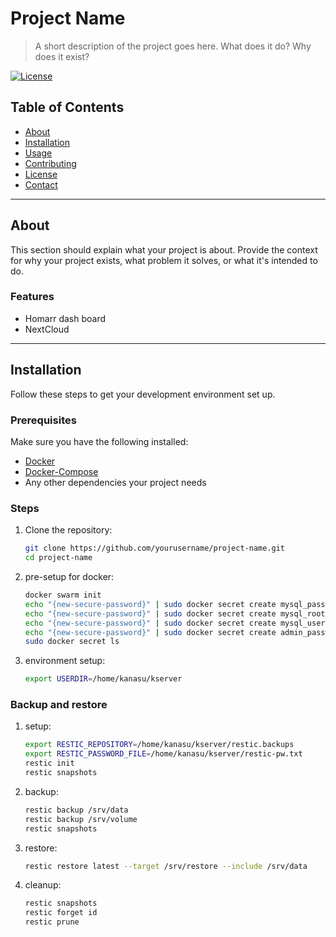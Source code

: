 # Project Name

> A short description of the project goes here. What does it do? Why does it exist?

[![License](https://img.shields.io/badge/license-MIT-blue.svg)](LICENSE)

## Table of Contents
- [About](#about)
- [Installation](#installation)
- [Usage](#usage)
- [Contributing](#contributing)
- [License](#license)
- [Contact](#contact)

---

## About

This section should explain what your project is about. Provide the context for why your project exists, what problem it solves, or what it's intended to do.

### Features
- Homarr dash board
- NextCloud

---

## Installation

Follow these steps to get your development environment set up.

### Prerequisites
Make sure you have the following installed:
- [Docker](https://www.docker.com/)
- [Docker-Compose](https://www.docker-compose.com/)
- Any other dependencies your project needs

### Steps

1. Clone the repository:
   ```bash
   git clone https://github.com/yourusername/project-name.git
   cd project-name

2. pre-setup for docker:
   ```bash
   docker swarm init
   echo "{new-secure-password}" | sudo docker secret create mysql_password -
   echo "{new-secure-password}" | sudo docker secret create mysql_root_password -
   echo "{new-secure-password}" | sudo docker secret create mysql_user -
   echo "{new-secure-password}" | sudo docker secret create admin_password -
   sudo docker secret ls

3. environment setup:
   ```bash
   export USERDIR=/home/kanasu/kserver

### Backup and restore
1. setup:
   ```bash
   export RESTIC_REPOSITORY=/home/kanasu/kserver/restic.backups
   export RESTIC_PASSWORD_FILE=/home/kanasu/kserver/restic-pw.txt
   restic init
   restic snapshots

2. backup:
   ```bash
   restic backup /srv/data
   restic backup /srv/volume
   restic snapshots

3. restore:
   ```bash
   restic restore latest --target /srv/restore --include /srv/data

3. cleanup:
   ```bash
   restic snapshots
   restic forget id
   restic prune
